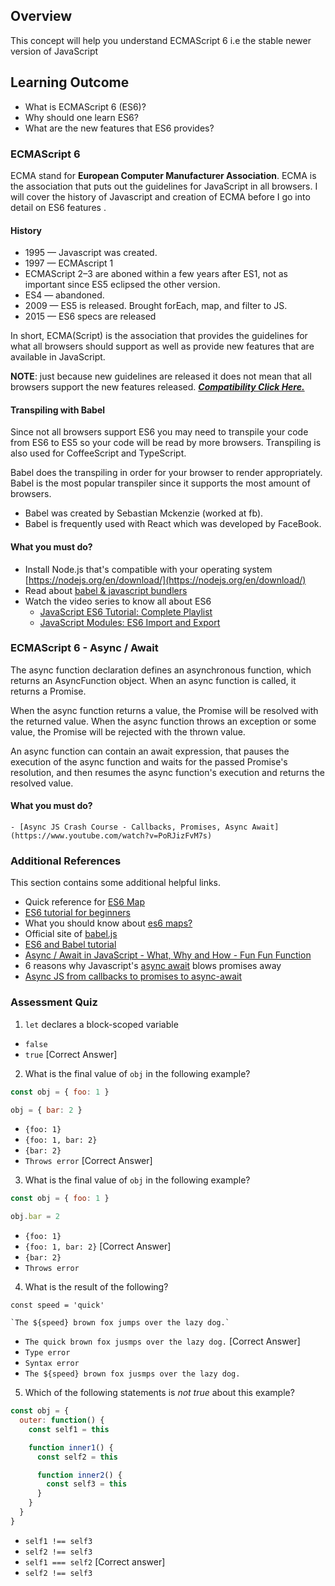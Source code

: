 ## Overview

This concept will help you understand ECMAScript 6 i.e the stable newer version of JavaScript

## Learning Outcome

- What is ECMAScript 6 (ES6)?
- Why should one learn ES6?
- What are the new features that ES6 provides?


### ECMAScript 6

ECMA stand for  **European Computer Manufacturer Association**. ECMA is the association that puts out the guidelines for JavaScript in all browsers. I will cover the history of Javascript and creation of ECMA before I go into detail on ES6 features .

#### History

-   1995 — Javascript was created.
-   1997 — ECMAscript 1
-   ECMAScript 2–3 are aboned within a few years after ES1, not as important since ES5 eclipsed the other version.
-   ES4 — abandoned.
-   2009 — ES5 is released. Brought forEach, map, and filter to JS.
-   2015 — ES6 specs are released

In short, ECMA(Script) is the association that provides the guidelines for what all browsers should support as well as provide new features that are available in JavaScript.

**NOTE**: just because new guidelines are released it does not mean that all browsers support the new features released.  [**_Compatibility Click Here._**](http://kangax.github.io/compat-table/es6/)

#### Transpiling with Babel

Since not all browsers support ES6 you may need to transpile your code from ES6 to ES5 so your code will be read by more browsers. Transpiling is also used for CoffeeScript and TypeScript.

Babel does the transpiling in order for your browser to render appropriately. Babel is the most popular transpiler since it supports the most amount of browsers.

-   Babel was created by Sebastian Mckenzie (worked at fb).
-   Babel is frequently used with React which was developed by FaceBook.

#### What you must do?

- Install Node.js that's compatible with your operating system [https://nodejs.org/en/download/](https://nodejs.org/en/download/)
- Read about [babel & javascript bundlers](https://medium.com/backticks-tildes/introduction-to-babel-and-javascript-bundlers-fe6165de197c)
- Watch the video series to know all about ES6
	- [JavaScript ES6 Tutorial: Complete Playlist](https://www.youtube.com/watch?v=0Mp2kwE8xY0&list=PL4cUxeGkcC9gKfw25slm4CUDUcM_sXdml)
	- [JavaScript Modules: ES6 Import and Export](https://www.youtube.com/watch?v=_3oSWwapPKQ&feature=youtu.be)


### ECMAScript 6 - Async / Await
The async function declaration defines an asynchronous function, which returns an AsyncFunction object.
When an async function is called, it returns a Promise.

When the async function returns a value, the Promise will be resolved with the returned value. When the async function throws an exception or some value, the Promise will be rejected with the thrown value.

An async function can contain an await expression, that pauses the execution of the async function and waits for the passed Promise's resolution, and then resumes the async function's execution and returns the resolved value.

#### What you must do?
	- [Async JS Crash Course - Callbacks, Promises, Async Await](https://www.youtube.com/watch?v=PoRJizFvM7s)


### Additional References

This section contains some additional helpful links.
- Quick reference for [ES6 Map](https://developer.mozilla.org/en-US/docs/Web/JavaScript/Reference/Global_Objects/Map)
- [ES6 tutorial for beginners](https://codeburst.io/es6-tutorial-for-beginners-5f3c4e7960be)
- What you should know about [es6 maps?](https://hackernoon.com/what-you-should-know-about-es6-maps-dc66af6b9a1e)
- Official site of [babel.js](https://babeljs.io/)
- [ES6 and Babel tutorial](https://html5hive.org/es6-and-babel-tutorial/)
- [Async / Await in JavaScript - What, Why and How - Fun Fun Function](https://www.youtube.com/watch?v=568g8hxJJp4)
- 6 reasons why Javascript's [async await](https://hackernoon.com/6-reasons-why-javascripts-async-await-blows-promises-away-tutorial-c7ec10518dd9)  blows promises away
- [Async JS from callbacks to promises to async-await](https://tylermcginnis.com/async-javascript-from-callbacks-to-promises-to-async-await/)


### Assessment Quiz
1. `let` declares a block-scoped variable
- `false`  
- `true`  [Correct Answer]

2. What is the final value of  `obj`  in the following example?

```js
const obj = { foo: 1 }

obj = { bar: 2 }
```
- `{foo: 1}`  
- `{foo: 1, bar: 2}`
- `{bar: 2}`  
- `Throws error` [Correct Answer]



3. What is the final value of  `obj`  in the following example?

```js
const obj = { foo: 1 }

obj.bar = 2
```
- `{foo: 1}`  
- `{foo: 1, bar: 2}` [Correct Answer]
- `{bar: 2}`  
- `Throws error`


4. What is the result of the following?

```
const speed = 'quick'

`The ${speed} brown fox jumps over the lazy dog.`
```
- `The quick brown fox jusmps over the lazy dog.`  [Correct Answer]
- `Type error`  
- `Syntax error`  
- `The ${speed} brown fox jusmps over the lazy dog.`

5. Which of the following statements is  _not true_  about this example?

```js
const obj = {
  outer: function() {
    const self1 = this

    function inner1() {
      const self2 = this

      function inner2() {
        const self3 = this
      }
    }
  }
}
```

- `self1 !== self3`
- `self2 !== self3`
- `self1 === self2` [Correct answer]
- `self2 !== self3`
